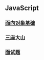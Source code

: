 ## JavaScript

### [面向对象基础](/javascript/OOP.html)

### [三座大山](/javascript/ThreeMountains.html)

### [面试题](/javascript/interview.html)
